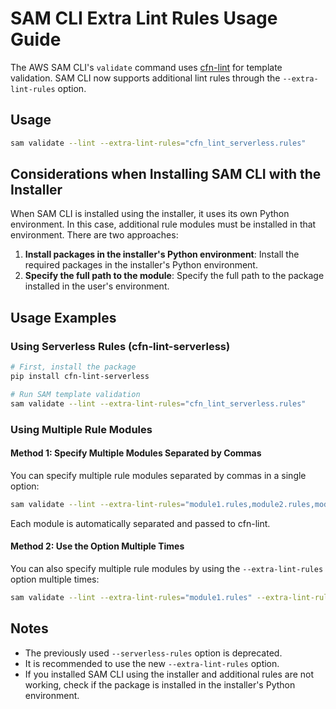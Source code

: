 # SAM CLI Extra Lint Rules Usage Guide

The AWS SAM CLI's `validate` command uses [cfn-lint](https://github.com/aws-cloudformation/cfn-lint) for template validation. 
SAM CLI now supports additional lint rules through the `--extra-lint-rules` option.

## Usage

```bash
sam validate --lint --extra-lint-rules="cfn_lint_serverless.rules"
```

## Considerations when Installing SAM CLI with the Installer

When SAM CLI is installed using the installer, it uses its own Python environment. In this case, additional rule modules must be installed in that environment. There are two approaches:

1. **Install packages in the installer's Python environment**: Install the required packages in the installer's Python environment.
2. **Specify the full path to the module**: Specify the full path to the package installed in the user's environment.

## Usage Examples

### Using Serverless Rules (cfn-lint-serverless)

```bash
# First, install the package
pip install cfn-lint-serverless

# Run SAM template validation
sam validate --lint --extra-lint-rules="cfn_lint_serverless.rules"
```

### Using Multiple Rule Modules

#### Method 1: Specify Multiple Modules Separated by Commas

You can specify multiple rule modules separated by commas in a single option:

```bash
sam validate --lint --extra-lint-rules="module1.rules,module2.rules,module3.rules"
```

Each module is automatically separated and passed to cfn-lint.

#### Method 2: Use the Option Multiple Times

You can also specify multiple rule modules by using the `--extra-lint-rules` option multiple times:

```bash
sam validate --lint --extra-lint-rules="module1.rules" --extra-lint-rules="module2.rules"
```

## Notes

* The previously used `--serverless-rules` option is deprecated.
* It is recommended to use the new `--extra-lint-rules` option.
* If you installed SAM CLI using the installer and additional rules are not working, check if the package is installed in the installer's Python environment.
